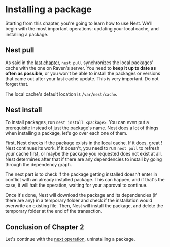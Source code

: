 # Installing a package

Starting from this chapter, you're going to learn how to use Nest. We'll begin with the most important operations: updating your local cache, and installing a package.

## Nest pull

[//]: # (TODO: add link to the last chapter)
As said in the [last chapter](), `nest pull` synchronizes the local packages' cache with the one on Raven's server. You need to **keep it up to date as often as possible**, or you won't be able to install the packages or versions that came out after your last cache update. This is very important. Do not forget that.

The local cache's default location is `/var/nest/cache`.

## Nest install

To install packages, run `nest install <package>`. You can even put a prerequisite instead of just the package's name. Nest does a lot of things when installing a package, let's go over each one of them.

First, Nest checks if the package exists in the local cache. If it does, great ! Nest continues its work. If it doesn't, you need to run `nest pull` to refresh your cache first, or maybe the package you requested does not exist at all. Nest determines after that if there are any dependencies to install by going through the dependency graph.

The next part is to check if the package getting installed doesn't enter in conflict with an already installed package. This can happen, and if that's the case, it will halt the operation, waiting for your approval to continue.

Once it's done, Nest will download the package and its dependencies (if there are any) in a temporary folder and check if the installation would overwrite an existing file. Then, Nest will install the package, and delete the temporary folder at the end of the transaction.

## Conclusion of Chapter 2
[//]: # (TODO: add link to the next chapter)
Let's continue with the [next operation](), uninstalling a package.